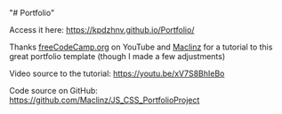 "# Portfolio" 

Access it here: https://kpdzhnv.github.io/Portfolio/ 

Thanks [freeCodeCamp.org](https://www.youtube.com/@freecodecamp) on YouTube and [Maclinz](https://github.com/Maclinz) for a tutorial to this great portfolio template (though I made a few adjustments)

Video source to the tutorial: https://youtu.be/xV7S8BhIeBo

Code source on GitHub: https://github.com/Maclinz/JS_CSS_PortfolioProject

